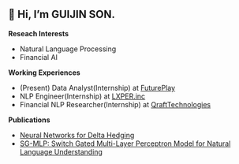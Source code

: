 __👋 Hi, I’m GUIJIN SON.__   
---   
__Reseach Interests__
- Natural Language Processing
- Financial AI

__Working Experiences__ 
- (Present) Data Analyst(Internship) at [FuturePlay](https://futureplay.co)
- NLP Engineer(Internship) at [LXPER.inc](https://www.lxper.com)
- Financial NLP Researcher(Internship) at [QraftTechnologies](https://www.qraftec.com)

__Publications__
- [Neural Networks for Delta Hedging](https://arxiv.org/abs/2112.10084)
- [SG-MLP: Switch Gated Multi-Layer Perceptron Model for Natural Language Understanding](https://doi.org/10.3745/PKIPS.y2021m11a.1116)
